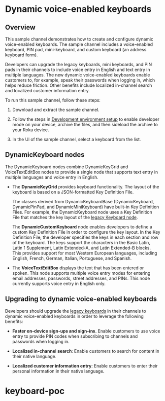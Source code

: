 # Dynamic voice-enabled keyboards

## Overview

This sample channel demonstrates how to create and configure dynamic voice-enabled keyboards. The sample channel includes a voice-enabled keyboard, PIN pad, mini-keyboard, and custom keyboard (an address keyboard form). 

Developers can upgrade the legacy keyboards, mini keyboards, and PIN pads in their channels to include voice entry in English and text entry in multiple languages. The new dynamic voice-enabled keyboards enable customers to, for example, speak their passwords when logging in, which helps reduce friction. Other benefits include localized in-channel search and localized customer information entry. 

To run this sample channel, follow these steps:

1. Download and extract the sample channel.

2. Follow the steps in [Development environment setup](https://developer.roku.com/docs/developer-program/getting-started/developer-setup.md) to enable developer mode on your device, archive the files, and then sideload the archive to your Roku device.

3. In the UI of the sample channel, select a keyboard from the list.

## DynamicKeyboard nodes

The DynamicKeyboard nodes combine DynamicKeyGrid and VoiceTextEditBox nodes to provide a single node that supports text entry in multiple languages and voice entry in English.

- The **DynamicKeyGrid** provides keyboard functionality. The layout of the keyboard is based on a JSON-formatted Key Definition File. 

  The classes derived from DynamicKeyboardBase (DynamicKeyboard, DynamicPinPad, and DynamicMiniKeyboard) have built-in Key Definition Files. For example, the DynamicKeyboard node uses a Key Definition File that matches the key layout of the [legacy Keyboard node](https://developer.roku.com/docs/references/scenegraph/dialog-nodes/dialog.md). 

  The **DynamicCustomKeyboard** node enables developers to define a custom Key Definition File in order to configure the key layout. In the Key Definition File, the developer specifies the keys in each section and row of the keyboard. The keys support the characters in the Basic Latin, Latin 1 Supplement, Latin Extended-A, and Latin Extended-B blocks. This provides support for most Western European languages, including English, French, German, Italian, Portuguese, and Spanish. 

- The **VoiceTextEditBox** displays the text that has been entered or spoken. This node supports multiple voice entry modes for entering email addresses, passwords, street addresses, and PINs. This node currently supports voice entry in English only.

## Upgrading to dynamic voice-enabled keyboards

Developers should upgrade the [legacy keyboards](https://developer.roku.com/docs/references/scenegraph/dialog-nodes/dialog.md) in their channels to dynamic voice-enabled keyboards in order to leverage the following benefits: 

- **Faster on-device sign-ups and sign-ins.** Enable customers to use voice entry to provide PIN codes when subscribing to channels and passwords when logging in. 

- **Localized in-channel search**: Enable customers to search for content in their native language. 

- **Localized customer information entry**: Enable customers to enter their personal information in their native language. 
# keyboard-poc
